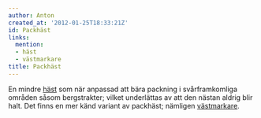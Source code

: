```yaml
---
author: Anton
created_at: '2012-01-25T18:33:21Z'
id: Packhäst
links:
  mention:
  - häst
  - västmarkare
title: Packhäst
---
```


En mindre [häst] som när anpassad att bära packning i svårframkomliga områden såsom bergstrakter;
vilket underlättas av att den nästan aldrig blir halt. Det finns en mer känd variant av packhäst;
nämligen [västmarkare].

  [häst]: häst
  [västmarkare]: västmarkare
